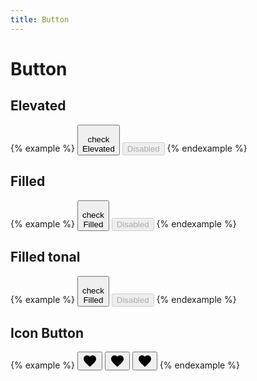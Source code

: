 ```yaml
---
title: Button
---
```


# Button

## Elevated

{% example %}
<button type="button" class="button button--elevated">
  <div class="button__icon">
    <span class="material-icons">check</span>
  </div>
  <div class="button__label">
    Elevated
  </div>
</button>
<button type="button" class="button button--elevated" disabled>
  Disabled
</button>
{% endexample %}

## Filled

{% example %}
<button type="button" class="button button--filled">
  <div class="button__icon">
    <span class="material-icons">check</span>
  </div>
  <div class="button__label">
    Filled
  </div>
</button>
<button type="button" class="button button--filled" disabled>
  Disabled
</button>
{% endexample %}

## Filled tonal

{% example %}
<button type="button" class="button button--filled-tonal">
  <div class="button__icon">
    <span class="material-icons">check</span>
  </div>
  <div class="button__label">
    Filled
  </div>
</button>
<button type="button" class="button button--filled-tonal" disabled>
  Disabled
</button>
{% endexample %}

## Icon Button

{% example %}
<button type="button" class="button button--icon">
  <svg xmlns="http://www.w3.org/2000/svg" height="24" viewBox="0 0 24 24" width="24"><path d="M0 0h24v24H0z" fill="none"/><path d="M12 21.35l-1.45-1.32C5.4 15.36 2 12.28 2 8.5 2 5.42 4.42 3 7.5 3c1.74 0 3.41.81 4.5 2.09C13.09 3.81 14.76 3 16.5 3 19.58 3 22 5.42 22 8.5c0 3.78-3.4 6.86-8.55 11.54L12 21.35z"/></svg>
</button>
<button type="button" class="button button--icon button--primary">
  <svg xmlns="http://www.w3.org/2000/svg" height="24" viewBox="0 0 24 24" width="24"><path d="M0 0h24v24H0z" fill="none"/><path d="M12 21.35l-1.45-1.32C5.4 15.36 2 12.28 2 8.5 2 5.42 4.42 3 7.5 3c1.74 0 3.41.81 4.5 2.09C13.09 3.81 14.76 3 16.5 3 19.58 3 22 5.42 22 8.5c0 3.78-3.4 6.86-8.55 11.54L12 21.35z"/></svg>
</button>
<button type="button" class="button button--icon button--secondary">
  <svg xmlns="http://www.w3.org/2000/svg" height="24" viewBox="0 0 24 24" width="24"><path d="M0 0h24v24H0z" fill="none"/><path d="M12 21.35l-1.45-1.32C5.4 15.36 2 12.28 2 8.5 2 5.42 4.42 3 7.5 3c1.74 0 3.41.81 4.5 2.09C13.09 3.81 14.76 3 16.5 3 19.58 3 22 5.42 22 8.5c0 3.78-3.4 6.86-8.55 11.54L12 21.35z"/></svg>
</button>
{% endexample %}
